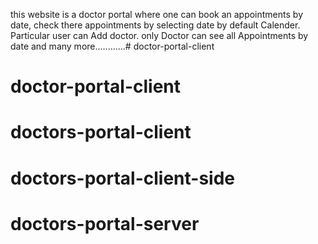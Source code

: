 this website is a doctor portal where one can book an appointments by date, check there appointments by selecting date by default Calender. Particular user can Add doctor. only Doctor can see all Appointments by date and many more............# doctor-portal-client
# doctor-portal-client
# doctors-portal-client
# doctors-portal-client-side
# doctors-portal-server
